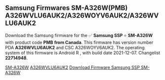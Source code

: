 <h2>Samsung Firmwares SM-A326W(PMB) A326WVLU6AUK2/A326WOYV6AUK2/A326WVLU6AUK2</h2>
Download the Samsung firmware for the ✅ <strong>Samsung SSP </strong> ⭐ <strong>SM-A326W</strong> with product code <strong>PMB</strong> <strong> from Canada</strong>. This firmware has version number PDA <strong>A326WVLU6AUK2</strong> and CSC A326WOYV6AUK2. The operating system of this firmware is Android R , with build date 2021-12-07. Changelist <strong>22714948</strong>.


[SM-A326W](https://samfirm.shop/samsung/model/SM-A326W)
[A326WVLU6AUK2](https://samfirm.shop/samsung/pda/A326WVLU6AUK2)
[Download Firmware Samsung SSP SM-A326W](https://samfirm.shop/samsung/firmware/480936)
